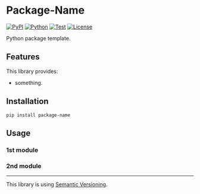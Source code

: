 # Package-Name

[![PyPI](https://img.shields.io/pypi/v/package-name.svg?label=PyPI&style=flat-square)](https://pypi.org/pypi/package-name/)
[![Python](https://img.shields.io/pypi/pyversions/package-name.svg?label=Python&color=yellow&style=flat-square)](https://pypi.org/pypi/package-name/)
[![Test](https://img.shields.io/github/workflow/status/necst-telescope/Package-Name/Test?logo=github&label=Test&style=flat-square)](https://github.com/necst-telescope/Package-Name/actions)
[![License](https://img.shields.io/badge/license-MIT-blue.svg?label=License&style=flat-square)](https://github.com/necst-telescope/Package-Name/blob/main/LICENSE)

Python package template.

## Features

This library provides:

- something.

## Installation

```shell
pip install package-name
```

## Usage

### 1st module

### 2nd module

---

This library is using [Semantic Versioning](https://semver.org).
